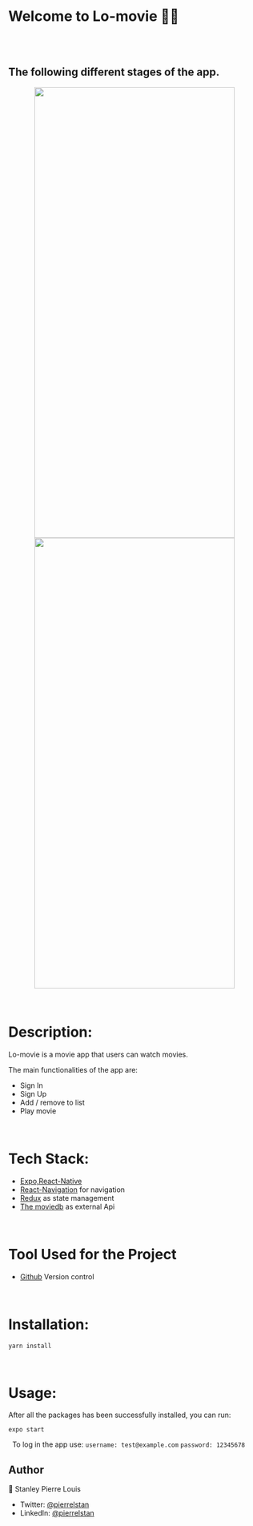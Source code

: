 # Welcome to Lo-movie 👋🏾
\
&nbsp;


## The following  different stages of the app.
<div align=center>
 <img src="https://user-images.githubusercontent.com/23443242/147891936-156e4a97-69b1-48d6-87ac-f047f3f13cd6.png" width="400" height="900" text-align="center">
</div>
 <div align=center>
 <img src="https://user-images.githubusercontent.com/23443242/147892142-25db7f3d-805a-449a-87fb-2c0cf9c0484d.png" width="400" height="900" text-align="center">
 </div>

&nbsp;
# Description:
Lo-movie is a movie app that users can watch movies.

The main functionalities of the app are:
- Sign In
- Sign Up
- Add / remove to list
- Play movie

&nbsp;
# Tech Stack:
- [Expo,React-Native ](https://docs.expo.dev/)
- [React-Navigation](https://reactnavigation.org/) for navigation
- [Redux](https://redux.js.org/) as state management
- [The moviedb](https://www.themoviedb.org/) as external Api


&nbsp;
# Tool Used for the Project
- [Github](https://github.com) Version control

&nbsp;
# Installation:
`yarn install`

&nbsp;

# Usage:
After all the packages has been successfully installed, you can run:

 `expo start`

&nbsp;
 To log in the app use:
`username: test@example.com`
`password: 12345678`


## Author
👤 Stanley Pierre Louis

- Twitter: [@pierrelstan](https://twitter.com/pierrelStan)
- LinkedIn: [@pierrelstan](https://linkedin.com/in/pierre-louis-stanley-930110133)
